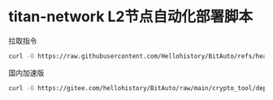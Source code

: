 # titan-network L2节点自动化部署脚本

拉取指令
```bash
curl -O https://raw.githubusercontent.com/Hellohistory/BitAuto/refs/heads/main/crypto_tool/deploy_titan/deploy_titan_zh.sh && chmod +x titan_network_3_zh.sh && ./titan_network_3_zh.sh
```
国内加速版
```bash
curl -O https://gitee.com/hellohistory/BitAuto/raw/main/crypto_tool/deploy_titan/deploy_titan_zh.sh && chmod +x titan_network_3_zh.sh && ./titan_network_3_zh.sh
```